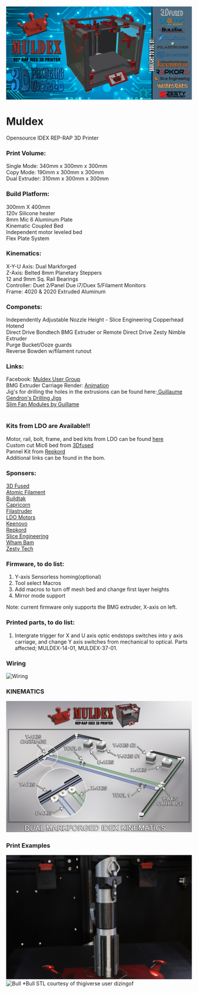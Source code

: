 ![Muldex](Images/MULDEX-BANNER-1.png)

# Muldex
Opensource IDEX REP-RAP 3D Printer
### Print Volume:
Single Mode: 340mm x 300mm x 300mm<br/>
Copy Mode: 190mm x 300mm x 300mm<br/>
Dual Extruder: 310mm x 300mm x 300mm
### Build Platform:<br/>
300mm X 400mm <br/>
120v Silicone heater <br/>
8mm Mic 6 Aluminum Plate<br/>
Kinematic Coupled Bed<br/>
Independent motor leveled bed<br/>
Flex Plate System<br/>
### Kinematics:<br/>
X-Y-U Axis: Dual Markforged <br/>
Z-Axis: Belted 8mm Planetary Steppers<br/>
12 and 9mm Sq. Rail Bearings<br/>
Controller: Duet 2/Panel Due i7/Duex 5/Filament Monitors<br/>
Frame: 4020 & 2020 Extruded Aluminum<br/>
### Componets:<br/>
Independently Adjustable Nozzle Height - Slice Engineering Copperhead Hotend <br/>
Direct Drive Bondtech BMG Extruder or Remote Direct Drive Zesty Nimble Extruder <br/>
Purge Bucket/Ooze guards<br/>
Reverse Bowden w/filament runout<br/>

### Links:
Facebook: [Muldex User Group](https://www.facebook.com/groups/961386687613469)<br/>
BMG Extruder Carriage Render: [Animation](https://https://youtu.be/zeYfmW2Gefs)<br/>
Jig's for drilling the holes in the extrusions can be found here:[ Guillaume Gendron's Drilling Jigs](https://www.prusaprinters.org/prints/32532-drilling-jigs-for-2020-and-2040-extrusions?fbclid=IwAR0py0DBZHolj00tUQ7sBJJz-VRNig2q1UsV53dtzBp9e5wvFwZq9592s_k)<br/>
[Slim Fan Modules by Guillame](https://www.prusaprinters.org/prints/57909-slim-fan-modules-for-muldex-3d-printer?fbclid=IwAR1LUKdStJzdeCj07-AQYYDATjaVk-FsLqpCQFoRgQtkbk-Yzvir9qinrzk)<br/>
<br/>
### Kits from LDO are Available!!
Motor, rail, bolt, frame, and bed kits from LDO can be found [here](https://dddprintingworld.com/collections/mulex)<br/>
Custom cut Mic6 bed from [3Dfused ](https://3dfused.com/product/muldex-by-3dprinting-world-bed/)<br/>
Pannel Kit from [Repkord](https://www.repkord.com/products/sidepanel-set-for-muldex)<br/>
Additional links can be found in the bom. <br/>

### Sponsers:
[3D Fused](https://www.3dfused.com)<br/>
[Atomic Filament](https://www.atomicfilament.com)<br/>
[Buildtak](https://www.buildtak.com)<br/>
[Capricorn](https://www.captubes.com)<br/>
[Filastruder](https://www.filastruder.com)<br/>
[LDO Motors](https://www.ldomotors.com)<br/>
[Keenovo](https://keenovo.store/.com)<br/>
[Repkord](https://www.repkord.com)<br/>
[Slice Engineering](https://www.sliceengineering.com)<br/>
[Wham Bam](https://www.whambamsystems.com)<br/>
[Zesty Tech](https://zesty.tech/)<br/>

### Firmware, to do list:<br/>
1. Y-axis Sensorless homing(optional)<br/>
2. Tool select Macros<br/>
3. Add macros to turn off mesh bed and change first layer heights<br/>
4. Mirror mode support<br/>

Note: current firmware only supports the BMG extruder, X-axis on left.<br/>
  
### Printed parts, to do list:<br/>
1. Intergrate trigger for X and U axis optic endstops switches into y axis carriage, and change Y axis switches from mechanical to optical.  Parts affected; MULDEX-14-01, MULDEX-37-01.<br/>

### Wiring
![Wiring](Images/MULDEX%20WIRING%20DIAGRAM.png)

### KINEMATICS
![Belt](Images/MARKFORGED%20KINEMATICS.png)

### Print Examples
![Saber](Images/DV%20SABER%20MULDEX.JPG)
![Bull](Images/BULL-5.JPG)
*Bull STL courtesy of thigiverse user dizingof
